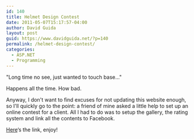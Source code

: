 ```yaml
---
id: 140
title: Helmet Design Contest
date: 2011-05-07T15:17:57-04:00
author: David Guida
layout: post
guid: https://www.davidguida.net/?p=140
permalink: /helmet-design-contest/
categories:
  - ASP.NET
  - Programming
---
```

<div>
  <p>
    "Long time no see, just wanted to touch base&#8230;"
  </p>
  
  <p>
    Happens all the time. How bad.
  </p>
  
  <p>
    Anyway, I don't want to find excuses for not updating this website enough, so I'll quickly go to the point: a friend of mine asked a little help to set up an online contest for a client. All I had to do was to setup the gallery, the rating system and link all the contents to Facebook.
  </p>
  
  <p>
    <a href="http://www.helmetdesigncontest.it/">Here</a>&#8216;s the link, enjoy!
  </p>
</div>

<div class="post-details-footer-widgets">
</div>